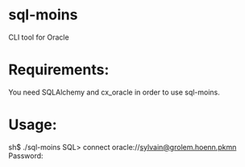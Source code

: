 sql-moins
=========

CLI tool for Oracle

Requirements:
=============
You need SQLAlchemy and cx\_oracle in order to use sql-moins.

Usage:
======
sh$ ./sql-moins
SQL> connect oracle://sylvain@grolem.hoenn.pkmn
Password:


